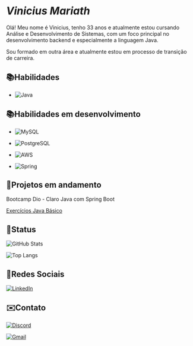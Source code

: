 
# *Vinicius Mariath*

Olá! Meu nome é Vinicius, tenho 33 anos e atualmente estou cursando Análise e Desenvolvimento de Sistemas, com um foco principal no desenvolvimento backend e especialmente a linguagem Java.

Sou formado em outra área e atualmente estou em processo de transição de carreira.



## 📚Habilidades

- ![Java](https://img.shields.io/badge/java-%23ED8B00.svg?style=for-the-badge&logo=openjdk&logoColor=white)



## 📚Habilidades em desenvolvimento

- ![MySQL](https://img.shields.io/badge/MySQL-00000F?style=for-the-badge&logo=mysql&logoColor=white)

- ![PostgreSQL](https://img.shields.io/badge/PostgreSQL-000?style=for-the-badge&logo=postgresql)

- ![AWS](https://img.shields.io/badge/AWS-000.svg?style=for-the-badge&logo=amazon-aws&logoColor=white)

- ![Spring](https://img.shields.io/badge/spring-%236DB33F.svg?style=for-the-badge&logo=spring&logoColor=white)

## 🚀Projetos em andamento

Bootcamp Dio - Claro Java com Spring Boot

[Exercícios Java Básico](https://github.com/vmariath/exercicios-java-basico)

## 📖Status

![GitHub Stats](https://github-readme-stats.vercel.app/api?username=vmariath&theme=transparent&bg_color=000&border_color=30A3DC&show_icons=true&icon_color=30A3DC&title_color=E94D5F&text_color=FFF)

![Top Langs](https://github-readme-stats-git-masterrstaa-rickstaa.vercel.app/api/top-langs/?username=vmariath&bg_color=000&border_color=30A3DC&title_color=E94D5F&text_color=FFF)



## 🔗Redes Sociais

[![LinkedIn](https://img.shields.io/badge/LinkedIn-0077B5?style=for-the-badge&logo=linkedin&logoColor=white)](https://www.linkedin.com/in/vmariath/)


## ✉️Contato

[![Discord](https://img.shields.io/badge/Discord-7289DA?style=for-the-badge&logo=discord&logoColor=white)](https://discord.com/channels/@vinimariath/)

[![Gmail](https://img.shields.io/badge/Gmail-333333?style=for-the-badge&logo=gmail&logoColor=red)](mailto:vmariath@gmail.com)

